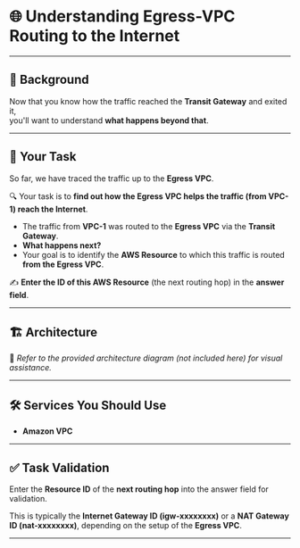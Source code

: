 # 🌐 Understanding Egress-VPC Routing to the Internet

---

## 📘 **Background**

Now that you know how the traffic reached the **Transit Gateway** and exited it,  
you'll want to understand **what happens beyond that**.

---

## 🎯 **Your Task**

So far, we have traced the traffic up to the **Egress VPC**.

🔍 Your task is to **find out how the Egress VPC helps the traffic (from VPC-1) reach the Internet**.

- The traffic from **VPC-1** was routed to the **Egress VPC** via the **Transit Gateway**.
- **What happens next?**
- Your goal is to identify the **AWS Resource** to which this traffic is routed **from the Egress VPC**.

✍️ **Enter the ID of this AWS Resource** (the next routing hop) in the **answer field**.

---

## 🏗️ **Architecture**

📌 *Refer to the provided architecture diagram (not included here) for visual assistance.*

---

## 🛠️ **Services You Should Use**

- **Amazon VPC**

---

## ✅ **Task Validation**

Enter the **Resource ID** of the **next routing hop** into the answer field for validation.

This is typically the **Internet Gateway ID (igw-xxxxxxxx)** or a **NAT Gateway ID (nat-xxxxxxxx)**, depending on the setup of the **Egress VPC**.

---
